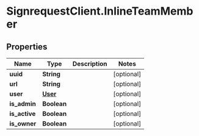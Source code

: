 # SignrequestClient.InlineTeamMember

## Properties
Name | Type | Description | Notes
------------ | ------------- | ------------- | -------------
**uuid** | **String** |  | [optional] 
**url** | **String** |  | [optional] 
**user** | [**User**](User.md) |  | [optional] 
**is_admin** | **Boolean** |  | [optional] 
**is_active** | **Boolean** |  | [optional] 
**is_owner** | **Boolean** |  | [optional] 



